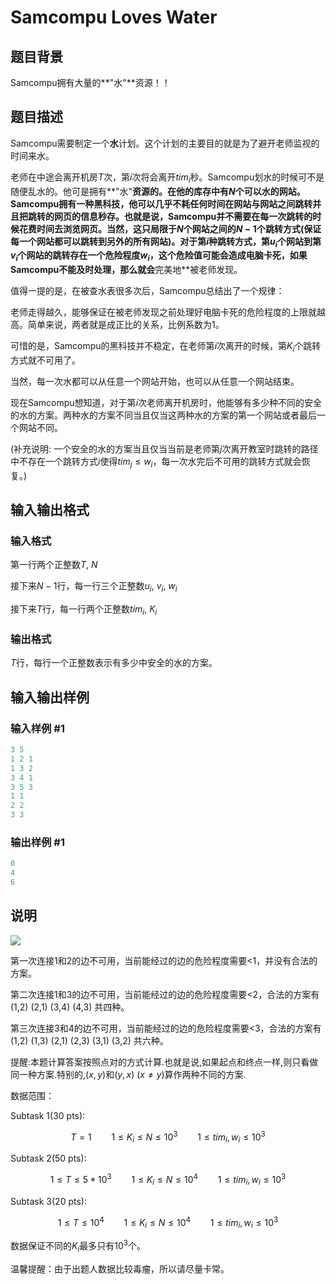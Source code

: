 # Samcompu Loves Water

## 题目背景

Samcompu拥有大量的**"水"**资源！！

## 题目描述

Samcompu需要制定一个**水**计划。这个计划的主要目的就是为了避开老师监视的时间来水。

老师在中途会离开机房$T$次，第$i$次将会离开$tim_i$秒。Samcompu划水的时候可不是随便乱水的。他可是拥有**"水"**资源的。在他的库存中有$N$个可以水的网站。Samcompu拥有一种黑科技，他可以几乎不耗任何时间在网站与网站之间跳转并且把跳转的网页的信息秒存。也就是说，Samcompu并不需要在每一次跳转的时候花费时间去浏览网页。当然，这只局限于$N$个网站之间的$N-1$个跳转方式(保证每一个网站都可以跳转到另外的所有网站)。对于第$i$种跳转方式，第$u_i$个网站到第$v_i$个网站的跳转存在一个危险程度$w_i$，这个危险值可能会造成电脑卡死，如果Samcompu不能及时处理，那么就会**完美地**被老师发现。

值得一提的是，在被查水表很多次后，Samcompu总结出了一个规律：

老师走得越久，能够保证在被老师发现之前处理好电脑卡死的危险程度的上限就越高。简单来说，两者就是成正比的关系，比例系数为1。

可惜的是，Samcompu的黑科技并不稳定，在老师第$i$次离开的时候，第$K_i$个跳转方式就不可用了。

当然，每一次水都可以从任意一个网站开始，也可以从任意一个网站结束。

现在Samcompu想知道，对于第$i$次老师离开机房时，他能够有多少种不同的安全的水的方案。两种水的方案不同当且仅当这两种水的方案的第一个网站或者最后一个网站不同。

(补充说明: 一个安全的水的方案当且仅当当前是老师第$j$次离开教室时跳转的路径中不存在一个跳转方式$i$使得$tim_j \leqslant w_i$，每一次水完后不可用的跳转方式就会恢复。)

## 输入输出格式

### 输入格式

第一行两个正整数$T$, $N$

接下来$N-1$行，每一行三个正整数$u_i$, $v_i$, $w_i$

接下来$T$行，每一行两个正整数$tim_i$, $K_i$

### 输出格式

$T$行，每行一个正整数表示有多少中安全的水的方案。

## 输入输出样例

### 输入样例 #1

```cpp
3 5
1 2 1
1 3 2
3 4 1
3 5 3
1 1
2 2
3 3

```
### 输出样例 #1

```cpp
0
4
6

```
## 说明

![](https://cdn.luogu.com.cn/upload/pic/25960.png)

第一次连接1和2的边不可用，当前能经过的边的危险程度需要<1，并没有合法的方案。

第二次连接1和3的边不可用，当前能经过的边的危险程度需要<2，合法的方案有 (1,2) (2,1) (3,4) (4,3) 共四种。

第三次连接3和4的边不可用，当前能经过的边的危险程度需要<3，合法的方案有 (1,2) (1,3) (2,1) (2,3) (3,1) (3,2) 共六种。

提醒:本题计算答案按照点对的方式计算.也就是说,如果起点和终点一样,则只看做同一种方案.特别的,$(x,y)$和$(y,x)\ (x \neq y)$算作两种不同的方案.

数据范围：

Subtask 1(30 pts):

$$ T=1 \qquad 1 \leqslant K_i \leqslant N \leqslant 10^3 \qquad 1 \leqslant tim_i, w_i \leqslant 10^3 $$

Subtask 2(50 pts):

$$ 1 \leqslant T \leqslant 5*10^3 \qquad 1 \leqslant K_i \leqslant N \leqslant 10^4 \qquad 1 \leqslant tim_i, w_i \leqslant 10^3 $$

Subtask 3(20 pts):

$$ 1 \leqslant T \leqslant 10^4 \qquad 1 \leqslant K_i \leqslant N \leqslant 10^4 \qquad 1 \leqslant tim_i, w_i \leqslant 10^3 $$

数据保证不同的$K_i$最多只有$10^3$个。

温馨提醒：由于出题人数据比较毒瘤，所以请尽量卡常。

